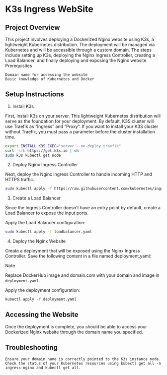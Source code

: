 # K3s Ingress WebSite

## Project Overview

This project involves deploying a Dockerized Nginx website using K3s, a lightweight Kubernetes distribution. The deployment will be managed via Kubernetes and will be accessible through a custom domain. The steps include setting up K3s, deploying the Nginx Ingress Controller, creating a Load Balancer, and finally deploying and exposing the Nginx website.
Prerequisites

    Domain name for accessing the website
    Basic knowledge of Kubernetes and Docker

## Setup Instructions

1. Install K3s

First, install K3s on your server. This lightweight Kubernetes distribution will serve as the foundation for your deployment.
By default, K3S cluster will use Traefik as “Ingress” and “Proxy”. If you want to install your K3S cluster without Traefik, you must pass a parameter before the cluster installation time.

```bash
export INSTALL_K3S_EXEC="server --no-deploy traefik"
curl -sfL https://get.k3s.io | sh -
sudo k3s kubectl get node
```

2. Deploy Nginx Ingress Controller

Next, deploy the Nginx Ingress Controller to handle incoming HTTP and HTTPS traffic.

```bash
sudo kubectl apply -f https://raw.githubusercontent.com/kubernetes/ingress-nginx/controller-v1.7.1/deploy/static/provider/baremetal/deploy.yaml
```

3. Create a Load Balancer

Since the Ingress Controller doesn't have an entry point by default, create a Load Balancer to expose the input ports.

Apply the Load Balancer configuration:

```bash
sudo kubectl apply -f loadbalancer.yaml
```

4. Deploy the Nginx Website

Create a deployment that will be exposed using the Nginx Ingress Controller. Save the following content in a file named deployment.yaml:


>[!NOTE]
>Replace DockerHub image and domain.com with your domain and image in `deployment.yaml`.

Apply the deployment configuration:

```bash
kubectl apply -f deployment.yaml
```
## Accessing the Website

Once the deployment is complete, you should be able to access your Dockerized Nginx website through the domain name you specified.

## Troubleshooting

    Ensure your domain name is correctly pointed to the K3s instance node.
    Check the status of your Kubernetes resources using kubectl get all -n ingress-nginx and kubectl get all.

